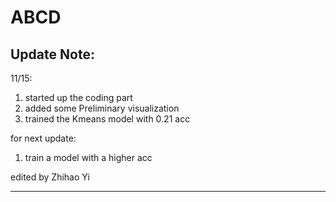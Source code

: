 # ABCD

Update Note:
------------------------------------------------------
11/15:
1. started up the coding part
2. added some Preliminary visualization
3. trained the Kmeans model with 0.21 acc

for next update:
1. train a model with a higher acc

edited by Zhihao Yi

------------------------------------------------------

